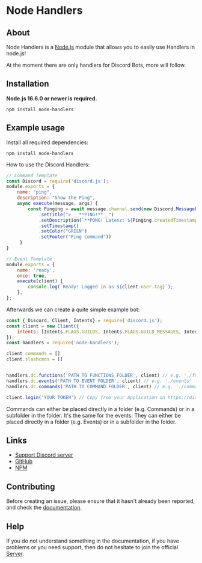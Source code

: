 # Node Handlers
## About

Node Handlers is a [Node.js](https://nodejs.org) module that allows you to easily use Handlers in node.js!

At the moment there are only handlers for Discord Bots, more will follow.

## Installation

**Node.js 16.6.0 or newer is required.**  

```sh-session
npm install node-handlers
```


## Example usage

Install all required dependencies:
```sh-session
npm install node-handlers

```

How to use the Discord Handlers:
```js
// Command Template
const Discord = require('discord.js');
module.exports = {
    name: "ping",
    description: "Show the Ping",
    async execute(message, args) {
        const Pinging = await message.channel.send(new Discord.MessageEmbed()
            .setTitle("> __**PING!**__")
            .setDescription(`**PONG! Latenz: ${Pinging.createdTimestamp - message.createdTimestamp}ms. | API Latenz: ${Math.round(message.client.ws.ping)}ms.**`)
            .setTimestamp()
            .setColor("GREEN")
            .setFooter("Ping Command"))
     }
}
```
```js
// Event Template
module.exports = {
	name: 'ready',
	once: true,
	execute(client) {
		console.log(`Ready! Logged in as ${client.user.tag}`);
	},
};
```

Afterwards we can create a quite simple example bot:
```js
const { Discord, Client, Intents} = require('discord.js');
const client = new Client({
    intents: [Intents.FLAGS.GUILDS, Intents.FLAGS.GUILD_MESSAGES, Intents.FLAGS.GUILD_MEMBERS]
});
const handlers = require('node-handlers');

client.commands = []
client.slashcmds = []


handlers.dc.functions('PATH TO FUNCTIONS FOLDER', client) // e.g. './functions'
handlers.dc.events('PATH TO EVENT FOLDER', client) // e.g. './events'
handlers.dc.commands('PATH TO COMMAND FOLDER', client) // e.g. './commands'

client.login('YOUR TOKEN') // Copy from your Application on https://discord.com/developers/applications
```

Commands can either be placed directly in a folder (e.g. Commands) or in a subfolder in the folder. It's the same for the events: They can either be placed directly in a folder (e.g. Events) or in a subfolder in the folder.


## Links

- [Support Discord server](https://dsc.gg/ole_is_live)
- [GitHub](https://github.com/Ole-is-live/node-handlers)
- [NPM](https://www.npmjs.com/package/node-handlers)

## Contributing

Before creating an issue, please ensure that it hasn't already been reported, and check the
[documentation](https://www.npmjs.com/package/node-handlers).  

## Help

If you do not understand something in the documentation, if you have problems or you need support, then do not hesitate to join the official [Server](https://dsc.gg/ole_is_live).
